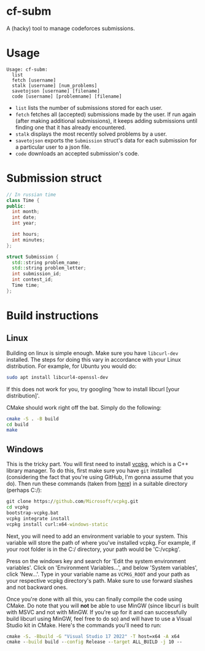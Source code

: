 # cf-subm
A (hacky) tool to manage codeforces submissions.

# Usage
```
Usage: cf-subm:
  list
  fetch [username]
  stalk [username] [num_problems]
  savetojson [username] [filename]
  code [username] [problemname] [filename]
```

- `list` lists the number of submissions stored for each user.
- `fetch` fetches all (accepted) submissions made by the user. If run again (after making additional submissions), it keeps adding submissions until finding one that it has already encountered.
- `stalk` displays the most recently solved problems by a user.
- `savetojson` exports the `Submission` struct's data for each submission for a particular user to a json file.
- `code` downloads an accepted submission's code.

# Submission struct
```cpp
// In russian time
class Time {
public:
  int month;
  int date;
  int year;

  int hours;
  int minutes;
};

struct Submission {
  std::string problem_name;
  std::string problem_letter;
  int submission_id;
  int contest_id;
  Time time;
};
```

# Build instructions

## Linux

Building on linux is simple enough. Make sure you have `libcurl-dev` installed. The steps for doing this vary in accordance with your Linux distribution. For example, for Ubuntu you would do:
```bash
sudo apt install libcurl4-openssl-dev
```

If this does not work for you, try googling 'how to install libcurl [your distribution]'.

CMake should work right off the bat. Simply do the following:
```bash
cmake -S . -B build
cd build
make
```

## Windows

This is the tricky part. You will first need to install [vcpkg](https://github.com/microsoft/vcpkg), which is a C++ library manager. To do this, first make sure you have `git` installed (considering the fact that you're using GitHub, I'm gonna assume that you do). Then run these commands (taken from [here](https://github.com/curl/curl/blob/master/docs/INSTALL.md#building-using-vcpkg)) in a suitable directory (perhaps C:/):
```cmd
git clone https://github.com/Microsoft/vcpkg.git
cd vcpkg
bootstrap-vcpkg.bat
vcpkg integrate install
vcpkg install curl:x64-windows-static
```

Next, you will need to add an environment variable to your system. This variable will store the path of where you've installed vcpkg. For example, if your root folder is in the C:/ directory, your path would be 'C:/vcpkg'.

Press on the windows key and search for 'Edit the system environment variables'. Click on 'Environment Variables...', and below 'System variables', click 'New...'. Type in your variable name as `VCPKG_ROOT` and your path as your respective vcpkg directory's path. Make sure to use forward slashes and not backward ones.

Once you're done with all this, you can finally compile the code using CMake. Do note that you will **not** be able to use MinGW (since libcurl is built with MSVC and not with MinGW. If you're up for it and can successfully build libcurl using MinGW, feel free to do so) and will have to use a Visual Studio kit in CMake. Here's the commands you'll need to run:
```cmd
cmake -S. -Bbuild -G "Visual Studio 17 2022" -T host=x64 -A x64
cmake --build build --config Release --target ALL_BUILD -j 10 --
```

